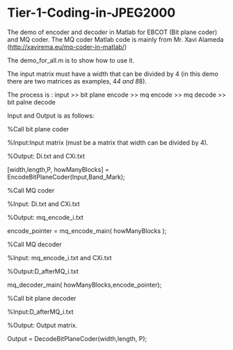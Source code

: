 # Tier-1-Coding-in-JPEG2000
The demo of encoder and decoder in Matlab for EBCOT (Bit plane coder) and MQ coder. The MQ coder Matlab code is mainly from Mr. Xavi Alameda (http://xavirema.eu/mq-coder-in-matlab/)

The demo_for_all.m is to show how to use it.

The input matrix must have a width that can be divided by 4 (in this demo there are two matrices as examples, 4*4 and 8*8).

The process is : input >> bit plane encode >> mq encode >> mq decode >> bit palne decode

Input and Output is as follows:

%Call bit plane coder

%Input:Input matrix (must be a matrix that width can be divided by 4).

%Output: Di.txt and CXi.txt

[width,length,P, howManyBlocks] = EncodeBitPlaneCoder(Input,Band_Mark);


%Call MQ coder

%Input: Di.txt and CXi.txt

%Output: mq_encode_i.txt

encode_pointer  = mq_encode_main( howManyBlocks );


%Call MQ decoder

%Input: mq_encode_i.txt and CXi.txt

%Output:D_afterMQ_i.txt

mq_decoder_main( howManyBlocks,encode_pointer);


%Call bit plane decoder

%Input:D_afterMQ_i.txt

%Output: Output matrix.

Output = DecodeBitPlaneCoder(width,length, P);
